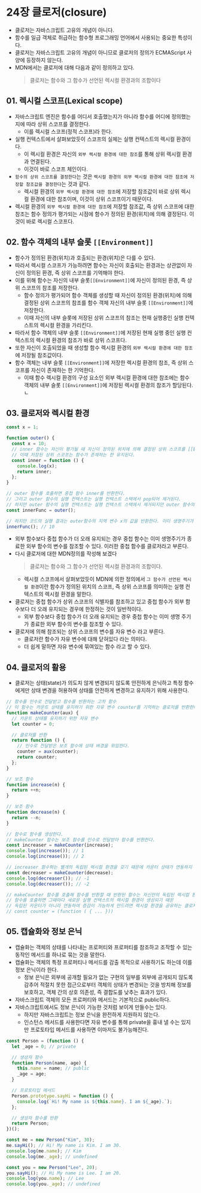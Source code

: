 # 24장 클로저(closure)

- 클로저는 자바스크립트 고유의 개념이 아니다.
- 함수를 일급 객체로 취급하는 함수형 프로그래밍 언어에서 사용되는 중요한 특성이다.
- 클로저는 자바스크립트 고유의 개념이 아니므로 클로저의 정의가 ECMAScript 사양에 등장하지 않는다.
- MDN에서는 클로저에 대해 다음과 같이 정의하고 있다.
  > 클로저는 함수와 그 함수가 선언된 렉시컬 환경과의 조합이다

## 01. 렉시컬 스코프(Lexical scope)

- 자바스크립트 엔진은 함수를 어디서 호출했는지가 아니라 함수를 어디에 정의했는지에 따라 상위 스코프를 결정한다.
  - 이를 렉시컬 스코프(정적 스코프)라 한다.
- 실행 컨텍스트에서 살펴보았듯이 스코프의 실체는 실행 컨텍스트의 렉시컬 환경이다.
  - 이 렉시컬 환경은 자신의 `외부 렉시컬 환경에 대한 참조`를 통해 상위 렉시컬 환경과 연결된다.
  - 이것이 바로 스코프 체인이다.
- `함수의 상위 스코프를 결정한다`는 것은 `렉시컬 환경의 외부 렉시컬 환경에 대한 참조에 저장할 참조값을 결정한다`는 것과 같다.
  - 렉시컬 환경의 `외부 렉시컬 환경에 대한 참조`에 저장할 참조값이 바로 상위 렉시컬 환경에 대한 참조이며, 이것이 상위 스코프이기 때문이다.
- 렉시컬 환경의 `외부 렉시컬 환경에 대한 참조`에 저장할 참조값, 즉 상위 스코프에 대한 참조는 함수 정의가 평가되는 시점에 함수가 정의된 환경(위치)에 의해 결정된다. 이것이 바로 렉시컬 스코프다.

## 02. 함수 객체의 내부 슬롯 `[[Environment]]`

- 함수가 정의된 환경(위치)과 호출되는 환경(위치)은 다를 수 있다.
- 따라서 렉시컬 스코프가 가능하려면 함수는 자신이 호출되는 환경과는 상관없이 자신이 정의된 환경, 즉 상위 스코프를 기억해야 한다.
- 이를 위해 함수는 자신의 내부 슬롯`[[Environment]]`에 자신이 정의된 환경, 즉 상위 스코프의 참조를 저장한다.
  - 함수 정의가 평가되어 함수 객체를 생성할 때 자신이 정의된 환경(위치)에 의해 결정된 상위 스코프의 참조를 함수 객체 자신의 내부 슬롯 `[[Environment]]`에 저장한다.
  - 이때 자신의 내부 슬롯에 저장된 상위 스코프의 참조는 현재 실행중인 실행 컨텍스트의 렉시컬 환경을 가리킨다.
- 따라서 함수 객체의 내부 슬롯 `[[Environment]]`에 저장된 현재 실행 중인 실행 컨텍스트의 렉시컬 환경의 참조가 바로 상위 스코프다.
- 또한 자신이 호출되었을 때 생성할 함수 렉시컬 환경의 `외부 렉시컬 환경에 대한 참조`에 저장될 참조값이다.
- 함수 객체는 내부 슬롯 `[[Environment]]`에 저장한 렉시컬 환경의 참조, 즉 상위 스코프를 자신이 존재하는 한 기억한다.
  - 이때 함수 렉시컬 환경의 구성 요소인 외부 렉시컬 환경에 대한 참조에는 함수 객체의 내부 슬롯 `[[Environment]]`에 저장된 렉시컬 환경의 참조가 할당된다.ㄴ

## 03. 클로저와 렉시컬 환경

```js
const x = 1;

function outer() {
  const x = 10;
  // inner 함수는 자신이 평가될 때 자신이 정의된 위치에 의해 결정된 상위 스코프를 [[Environment]]내부 슬롯에 저장한다.
  // 이때 저장된 상위 스코프는 함수가 존재하는 한 유지된다.
  const inner = function () {
    console.log(x);
    return inner;
  };
}

// outer 함수를 호출하면 중첩 함수 inner를 반환한다.
// 그리고 outer 함수의 실행 컨텍스트는 실행 컨텍스트 스택에서 pop되어 제거된다.
// 하지만 outer 함수의 실행 컨텍스트는 실행 컨텍스트 스택에서 제거되지만 outer 함수의 렉시컬 환경까지 소멸하는 것은 아니다.
const innerFunc = outer();

// 하지만 코드의 실행 결과는 outer함수의 지역 변수 x의 값을 반환한다. 이미 생명주기가 종료되어 실행 컨텍스트 스택에서 제거된 outer함수의 지역 변수를 반환하며 동작하고 있다.
innerFunc(); // 10
```

- 외부 함수보다 중첩 함수가 더 오래 유지되는 경우 중첩 함수는 이미 생명주기가 종료한 외부 함수의 변수를 참조할 수 있다. 이러한 중첩 함수를 클로저라고 부른다.
- 다시 클로저에 대한 MDN정의를 작성해 보겠다
  > 클로저는 함수와 그 함수가 선언된 렉시컬 환경과의 조합이다.
  - 렉시컬 스코프에서 살펴보았듯이 MDN에 의한 정의에서 `그 함수가 선언된 렉시컬 환경`이란 함수가 정의된 위치의 스코프, 즉 상위 스코프를 의미하는 실행 컨텍스트의 렉시컬 환경을 말한다.
- 클로저는 중첩 함수가 상위 스코프의 식별자를 참조하고 있고 중첩 함수가 외부 함수보다 더 오래 유지되는 경우에 한정하는 것이 일반적이다.
  - 외부 함수보다 중첩 함수가 더 오래 유지되는 경우 중첩 함수는 이미 생명 주기가 종료한 외부 함수의 변수를 참조할 수 있다.
- 클로저에 의해 참조되는 상위 스코프의 변수를 자유 변수 라고 부른다.
  - 클로저란 함수가 자유 변수에 대해 닫혀있다 라는 의미다.
  - 더 쉽게 말하면 자유 변수에 묶여있는 함수 라고 할 수 있다.

## 04. 클로저의 활용

- 클로저는 상태(state)가 의도치 않게 변경되지 않도록 안전하게 은닉하고 특정 함수에게만 상태 변경을 허용하여 상태를 안전하게 변경하고 유지하기 위해 사용한다.

```js
// 함수를 인수로 전달받고 함수를 반환하는 고차 함수
// 이 함수는 카운트 상태를 유지하기 위한 자유 변수 counter를 기억하는 클로저를 반환한다.
function makeCounter(aux) {
  // 카운트 상태를 유지하기 위한 자유 변수
  let counter = 0;

  // 클로저를 반환
  return function () {
    // 인수로 전달받은 보조 함수에 상태 벼경을 위임한다.
    counter = aux(counter);
    return counter;
  };
}

// 보조 함수
function increase(n) {
  return ++n;
}

// 보조 함수
function decrease(n) {
  return --n;
}

// 함수로 함수를 생성한다.
// makeCounter 함수는 보조 함수를 인수로 전달받아 함수를 반환한다.
const increaser = makeCounter(increase);
console.log(increase()); // 1
console.log(increase()); // 2

// increaser 함수와는 별개의 독립된 렉시컬 환경을 갖기 때문에 카운터 상태가 연동하지 않는다.
const decreaser = makeCounter(decrease);
console.log(decreaser()); // -1
console.log(decreaser()); // -2

// makeCounter 함수를 호출해 함수를 반환할 때 반환된 함수는 자신만의 독립된 렉시컬 환경을 갖는다.
// 함수를 호출하면 그때마다 새로운 실행 컨텍스트의 렉시컬 환경이 생성되기 때문
// 독립된 카운터가 아니라 연동하여 증감이 가능하게 만드려면 렉시컬 환경을 공유하는 클로저를 만들어야 한다
// const counter = (function ( { ... }))
```

## 05. 캡슐화와 정보 은닉

- 캡슐화는 객체의 상태를 나타내는 프로퍼티와 프로퍼티를 참조하고 조작할 수 있는 동작인 메서드를 하나로 묶는 것을 말한다.
- 캡슐화는 객체의 특정 프로퍼티나 메서드를 감출 목적으로 사용하기도 하는데 이를 정보 은닉이라 한다.
  - 정보 은닉은 외부에 공개할 필요가 없는 구현의 일부를 외부에 공개되지 않도록 감추어 적절치 못한 접근으로부터 객체의 상태가 변경되는 것을 방치해 정보를 보호하고, 객체 간의 상호 의존성, 즉 결합도를 낮추는 효과가 있다.
- 자바스크립트 객체의 모든 프로퍼티와 메서드는 기본적으로 public하다.
- 자바스크립트에서도 정보 은닉이 가능한 것처럼 보이게 만들수는 있다.
  - 하지만 자바스크립트는 정보 은닉을 완전하게 지원하지 않는다.
  - 인스턴스 메서드를 사용한다면 자유 변수를 통해 private을 흉내 낼 수는 있지만 프로토타입 메서드를 사용하면 이마저도 불가능해진다.

```js
const Person = (function () {
  let _age = 0; // private

  // 생성자 함수
  function Person(name, age) {
    this.name = name; // public
    _age = age;
  }

  // 프로토타입 메서드
  Person.prototype.sayHi = function () {
    console.log(`Hi! My name is ${this.name}. I am ${_age}.`);
  };

  // 생성자 함수를 반환
  return Person;
})();

const me = new Person("Kim", 30);
me.sayHi(); // Hi! My name is Kim. I am 30.
console.log(me.name); // Kim
console.log(me._age); // undefined

const you = new Person("Lee", 20);
you.sayHi(); // Hi My name is Lee. I am 20.
console.log(you.name); // Lee
console.log(you._age); // undefined
```
